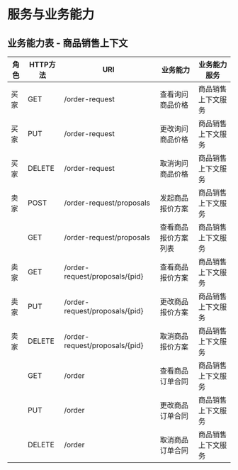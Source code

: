 # 服务与业务能力
## 业务能力表 - 商品销售上下文
| 角色 | HTTP方法 | URI | 业务能力 | 业务能力服务 |
| --- | --- | --- | --- | --- |
| 买家 | GET | /order-request | 查看询问商品价格 | 商品销售上下文服务 |
| 买家 | PUT | /order-request | 更改询问商品价格 | 商品销售上下文服务 |
| 买家 | DELETE | /order-request | 取消询问商品价格 | 商品销售上下文服务 |
| 卖家 | POST | /order-request/proposals | 发起商品报价方案 | 商品销售上下文服务 |
|  | GET | /order-request/proposals | 查看商品报价方案列表 | 商品销售上下文服务 |
| 卖家 | GET | /order-request/proposals/{pid} | 查看商品报价方案 | 商品销售上下文服务 |
| 卖家 | PUT | /order-request/proposals/{pid} | 更改商品报价方案 | 商品销售上下文服务 |
| 卖家 | DELETE | /order-request/proposals/{pid} | 取消商品报价方案 | 商品销售上下文服务 |
|  | GET | /order | 查看商品订单合同 | 商品销售上下文服务 |
|  | PUT | /order | 更改商品订单合同 | 商品销售上下文服务 |
|  | DELETE | /order | 取消商品订单合同 | 商品销售上下文服务 |



